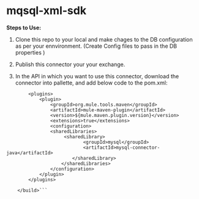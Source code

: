 
# mqsql-xml-sdk



**Steps to Use:**

1) Clone this repo to your local and make chages to the DB configuration as per your ennvironment. (Create Config files to pass in the DB properties )

2) Publish this connector your your exchange.

3) In the API in which you want to use this connector, download the connector into pallette, and add below code to the pom.xml:
```<build>
		<plugins>
			<plugin>
				<groupId>org.mule.tools.maven</groupId>
				<artifactId>mule-maven-plugin</artifactId>
				<version>${mule.maven.plugin.version}</version>
				<extensions>true</extensions>
				<configuration>
				<sharedLibraries>
                     <sharedLibrary>
                            <groupId>mysql</groupId>
                            <artifactId>mysql-connector-java</artifactId>
                        </sharedLibrary>
                    </sharedLibraries>
				</configuration>
			</plugin>
		</plugins>
		 
	</build>```


